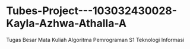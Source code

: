 # Tubes-Project---103032430028-Kayla-Azhwa-Athalla-A
Tugas Besar Mata Kuliah Algoritma Pemrograman S1 Teknologi Informasi
